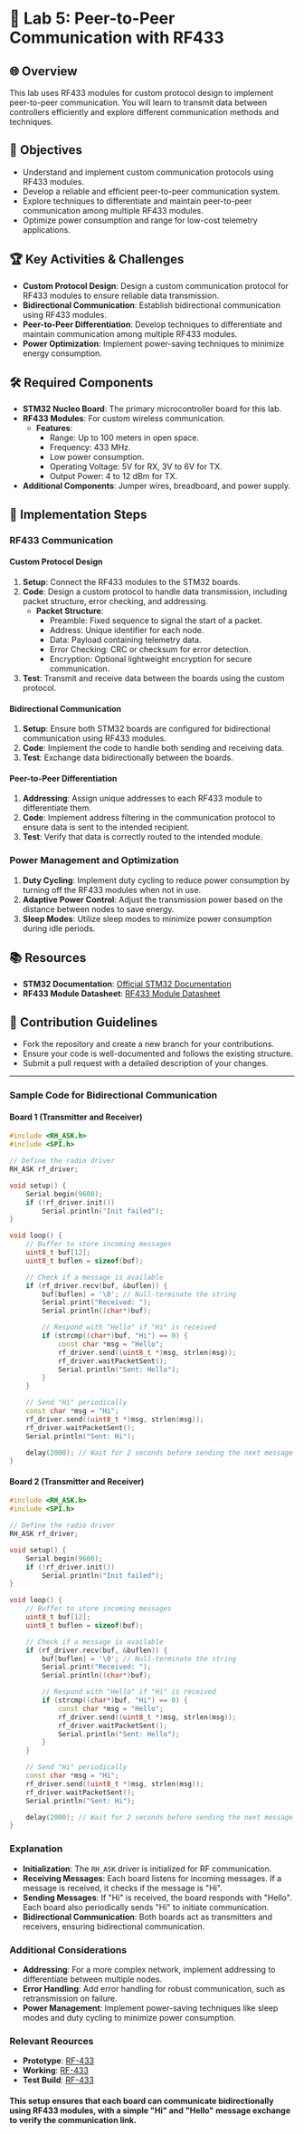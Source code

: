 # 📡 Lab 5: Peer-to-Peer Communication with RF433

## 🌐 Overview
This lab uses RF433 modules for custom protocol design to implement peer-to-peer communication. You will learn to transmit data between controllers efficiently and explore different communication methods and techniques.

## 🎯 Objectives
- Understand and implement custom communication protocols using RF433 modules.
- Develop a reliable and efficient peer-to-peer communication system.
- Explore techniques to differentiate and maintain peer-to-peer communication among multiple RF433 modules.
- Optimize power consumption and range for low-cost telemetry applications.

## 🏆 Key Activities & Challenges
- **Custom Protocol Design**: Design a custom communication protocol for RF433 modules to ensure reliable data transmission.
- **Bidirectional Communication**: Establish bidirectional communication using RF433 modules.
- **Peer-to-Peer Differentiation**: Develop techniques to differentiate and maintain communication among multiple RF433 modules.
- **Power Optimization**: Implement power-saving techniques to minimize energy consumption.

## 🛠️ Required Components
- **STM32 Nucleo Board**: The primary microcontroller board for this lab.
- **RF433 Modules**: For custom wireless communication.
  - **Features**:
    - Range: Up to 100 meters in open space.
    - Frequency: 433 MHz.
    - Low power consumption.
    - Operating Voltage: 5V for RX, 3V to 6V for TX.
    - Output Power: 4 to 12 dBm for TX.
- **Additional Components**: Jumper wires, breadboard, and power supply.

## 🔧 Implementation Steps

### RF433 Communication

#### Custom Protocol Design
1. **Setup**: Connect the RF433 modules to the STM32 boards.
2. **Code**: Design a custom protocol to handle data transmission, including packet structure, error checking, and addressing.
   - **Packet Structure**:
     - Preamble: Fixed sequence to signal the start of a packet.
     - Address: Unique identifier for each node.
     - Data: Payload containing telemetry data.
     - Error Checking: CRC or checksum for error detection.
     - Encryption: Optional lightweight encryption for secure communication.
3. **Test**: Transmit and receive data between the boards using the custom protocol.

#### Bidirectional Communication
1. **Setup**: Ensure both STM32 boards are configured for bidirectional communication using RF433 modules.
2. **Code**: Implement the code to handle both sending and receiving data.
3. **Test**: Exchange data bidirectionally between the boards.

#### Peer-to-Peer Differentiation
1. **Addressing**: Assign unique addresses to each RF433 module to differentiate them.
2. **Code**: Implement address filtering in the communication protocol to ensure data is sent to the intended recipient.
3. **Test**: Verify that data is correctly routed to the intended module.

### Power Management and Optimization
1. **Duty Cycling**: Implement duty cycling to reduce power consumption by turning off the RF433 modules when not in use.
2. **Adaptive Power Control**: Adjust the transmission power based on the distance between nodes to save energy.
3. **Sleep Modes**: Utilize sleep modes to minimize power consumption during idle periods.

## 📚 Resources
- **STM32 Documentation**: [Official STM32 Documentation](https://www.st.com/en/microcontrollers-microprocessors/stm32-32-bit-arm-cortex-mcus.html)
- **RF433 Module Datasheet**: [RF433 Module Datasheet](https://cdn.sparkfun.com/datasheets/Wireless/General/RWS-371-6_433.92MHz_ASK_RF_Receiver_Module_Data_Sheet.pdf)

## 🤝 Contribution Guidelines
- Fork the repository and create a new branch for your contributions.
- Ensure your code is well-documented and follows the existing structure.
- Submit a pull request with a detailed description of your changes.

---

### Sample Code for Bidirectional Communication

#### Board 1 (Transmitter and Receiver)

```cpp
#include <RH_ASK.h>
#include <SPI.h>

// Define the radio driver
RH_ASK rf_driver;

void setup() {
    Serial.begin(9600);
    if (!rf_driver.init())
        Serial.println("Init failed");
}

void loop() {
    // Buffer to store incoming messages
    uint8_t buf[12];
    uint8_t buflen = sizeof(buf);

    // Check if a message is available
    if (rf_driver.recv(buf, &buflen)) {
        buf[buflen] = '\0'; // Null-terminate the string
        Serial.print("Received: ");
        Serial.println((char*)buf);

        // Respond with "Hello" if "Hi" is received
        if (strcmp((char*)buf, "Hi") == 0) {
            const char *msg = "Hello";
            rf_driver.send((uint8_t *)msg, strlen(msg));
            rf_driver.waitPacketSent();
            Serial.println("Sent: Hello");
        }
    }

    // Send "Hi" periodically
    const char *msg = "Hi";
    rf_driver.send((uint8_t *)msg, strlen(msg));
    rf_driver.waitPacketSent();
    Serial.println("Sent: Hi");

    delay(2000); // Wait for 2 seconds before sending the next message
}
```

#### Board 2 (Transmitter and Receiver)

```cpp
#include <RH_ASK.h>
#include <SPI.h>

// Define the radio driver
RH_ASK rf_driver;

void setup() {
    Serial.begin(9600);
    if (!rf_driver.init())
        Serial.println("Init failed");
}

void loop() {
    // Buffer to store incoming messages
    uint8_t buf[12];
    uint8_t buflen = sizeof(buf);

    // Check if a message is available
    if (rf_driver.recv(buf, &buflen)) {
        buf[buflen] = '\0'; // Null-terminate the string
        Serial.print("Received: ");
        Serial.println((char*)buf);

        // Respond with "Hello" if "Hi" is received
        if (strcmp((char*)buf, "Hi") == 0) {
            const char *msg = "Hello";
            rf_driver.send((uint8_t *)msg, strlen(msg));
            rf_driver.waitPacketSent();
            Serial.println("Sent: Hello");
        }
    }

    // Send "Hi" periodically
    const char *msg = "Hi";
    rf_driver.send((uint8_t *)msg, strlen(msg));
    rf_driver.waitPacketSent();
    Serial.println("Sent: Hi");

    delay(2000); // Wait for 2 seconds before sending the next message
}
```

### Explanation

- **Initialization**: The `RH_ASK` driver is initialized for RF communication.
- **Receiving Messages**: Each board listens for incoming messages. If a message is received, it checks if the message is "Hi".
- **Sending Messages**: If "Hi" is received, the board responds with "Hello". Each board also periodically sends "Hi" to initiate communication.
- **Bidirectional Communication**: Both boards act as transmitters and receivers, ensuring bidirectional communication.

### Additional Considerations

- **Addressing**: For a more complex network, implement addressing to differentiate between multiple nodes.
- **Error Handling**: Add error handling for robust communication, such as retransmission on failure.
- **Power Management**: Implement power-saving techniques like sleep modes and duty cycling to minimize power consumption.

### Relevant Reources

- **Prototype**: [RF-433](https://lastminuteengineers.com/433mhz-rf-wireless-arduino-tutorial/)
- **Working**: [RF-433](https://www.wellpcb.com/blog/pcb-basics/433mhz/#:~:text=Generally%2C%20mesh%20networking%20permits%20devices%20to%20relay%20signals,Sadly%2C%20433MHz%20devices%20can%E2%80%99t%20construct%20a%20mesh%20network.)
- **Test Build**: [RF-433](https://how2electronics.com/433mhz-rf-module-works-interfacing-arduino/)


#### This setup ensures that each board can communicate bidirectionally using RF433 modules, with a simple "Hi" and "Hello" message exchange to verify the communication link.
